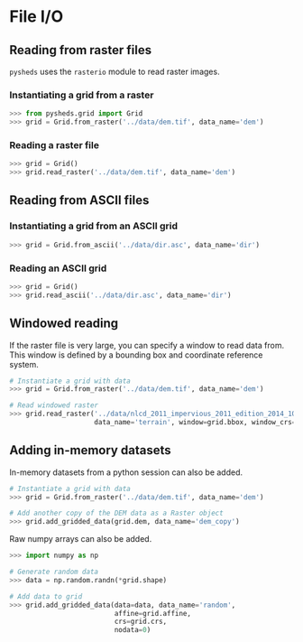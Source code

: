 # File I/O

## Reading from raster files

`pysheds` uses the `rasterio` module to read raster images. 

### Instantiating a grid from a raster

```python
>>> from pysheds.grid import Grid
>>> grid = Grid.from_raster('../data/dem.tif', data_name='dem')
```

### Reading a raster file

```python
>>> grid = Grid()
>>> grid.read_raster('../data/dem.tif', data_name='dem')
```

## Reading from ASCII files

### Instantiating a grid from an ASCII grid

```python
>>> grid = Grid.from_ascii('../data/dir.asc', data_name='dir')
```

### Reading an ASCII grid

```python
>>> grid = Grid()
>>> grid.read_ascii('../data/dir.asc', data_name='dir')
```

## Windowed reading

If the raster file is very large, you can specify a window to read data from. This window is defined by a bounding box and coordinate reference system.

```python
# Instantiate a grid with data
>>> grid = Grid.from_raster('../data/dem.tif', data_name='dem')

# Read windowed raster
>>> grid.read_raster('../data/nlcd_2011_impervious_2011_edition_2014_10_10.img',
                     data_name='terrain', window=grid.bbox, window_crs=grid.crs)
```

## Adding in-memory datasets

In-memory datasets from a python session can also be added.

```python
# Instantiate a grid with data
>>> grid = Grid.from_raster('../data/dem.tif', data_name='dem')

# Add another copy of the DEM data as a Raster object
>>> grid.add_gridded_data(grid.dem, data_name='dem_copy')
```

Raw numpy arrays can also be added.

```python
>>> import numpy as np

# Generate random data
>>> data = np.random.randn(*grid.shape)

# Add data to grid
>>> grid.add_gridded_data(data=data, data_name='random',
                          affine=grid.affine,
                          crs=grid.crs,
                          nodata=0)
```
